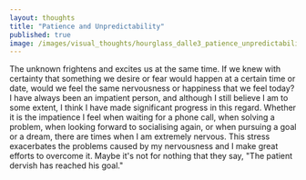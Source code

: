 ```yaml
---
layout: thoughts
title: "Patience and Unpredictability"
published: true
image: /images/visual_thoughts/hourglass_dalle3_patience_unpredictability.png
---
```


The unknown frightens and excites us at the same time. If we knew with certainty that something we desire or fear would happen at a certain time or date, would we feel the same nervousness or happiness that we feel today? I have always been an impatient person, and although I still believe I am to some extent, I think I have made significant progress in this regard. Whether it is the impatience I feel when waiting for a phone call, when solving a problem, when looking forward to socialising again, or when pursuing a goal or a dream, there are times when I am extremely nervous. This stress exacerbates the problems caused by my nervousness and I make great efforts to overcome it. Maybe it's not for nothing that they say, "The patient dervish has reached his goal."
